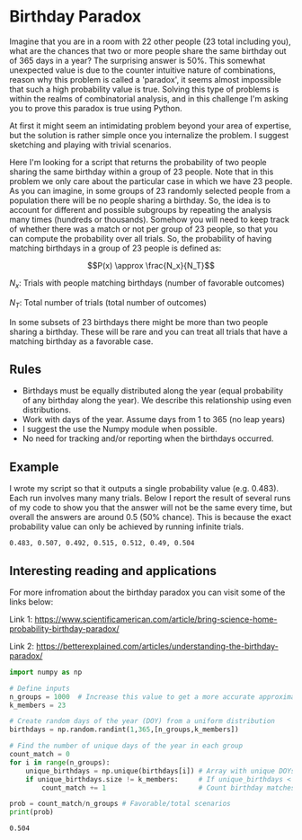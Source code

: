 
# Birthday Paradox

Imagine that you are in a room with 22 other people (23 total including you), what are the chances that two or more people share the same birthday out of 365 days in a year? The surprising answer is 50%. This somewhat unexpected value is due to the counter intuitive nature of combinations, reason why this problem is called a 'paradox', it seems almost impossible that such a high probability value is true. Solving this type of problems is within the realms of combinatorial analysis, and in this challenge I'm asking you to prove this paradox is true using Python.

At first it might seem an intimidating problem beyond your area of expertise, but the solution is rather simple once you internalize the problem. I suggest sketching and playing with trivial scenarios.

Here I'm looking for a script that returns the probability of two people sharing the same birthday within a group of 23 people. Note that in this problem we only care about the particular case in which we have 23 people. As you can imagine, in some groups of 23 randomly selected people from a population there will be no people sharing a birthday. So, the idea is to account for different and possible subgroups by repeating the analysis many times (hundreds or thousands). Somehow you will need to keep track of whether there was a match or not per group of 23 people, so that you can compute the probability over all trials. So, the probability of having matching birthdays in a group of 23 people is defined as:

$$P(x) \approx \frac{N_x}{N_T}$$

$N_x$: Trials with people matching birthdays (number of favorable outcomes)

$N_T$: Total number of trials (total number of outcomes)

In some subsets of 23 birthdays there might be more than two people sharing a birthday. These will be rare and you can treat all trials that have a matching birthday as a favorable case.

## Rules

- Birthdays must be equally distributed along the year (equal probability of any birthday along the year). We describe this relationship using even distributions.
- Work with days of the year. Assume days from 1 to 365 (no leap years)
- I suggest the use the Numpy module when possible.
- No need for tracking and/or reporting when the birthdays occurred.

## Example

I wrote my script so that it outputs a single probability value (e.g. 0.483). Each run involves many many trials. Below I report the result of several runs of my code to show you that the answer will not be the same every time, but overall the answers are around 0.5 (50% chance). This is because the exact probability value can only be achieved by running infinite trials.

    0.483, 0.507, 0.492, 0.515, 0.512, 0.49, 0.504
    

## Interesting reading and applications

For more infromation about the birthday paradox you can visit some of the links below:

Link 1: <https://www.scientificamerican.com/article/bring-science-home-probability-birthday-paradox/>

Link 2: <https://betterexplained.com/articles/understanding-the-birthday-paradox/>



```python
import numpy as np

# Define inputs
n_groups = 1000  # Increase this value to get a more accurate approximation (i.e. more test groups)
k_members = 23

# Create random days of the year (DOY) from a uniform distribution
birthdays = np.random.randint(1,365,[n_groups,k_members])

# Find the number of unique days of the year in each group
count_match = 0
for i in range(n_groups):
    unique_birthdays = np.unique(birthdays[i]) # Array with unique DOYs
    if unique_birthdays.size != k_members:     # If unique_birthdays < k_memebers, there was a match
        count_match += 1                       # Count birthday matches

prob = count_match/n_groups # Favorable/total scenarios
print(prob)
```

    0.504

